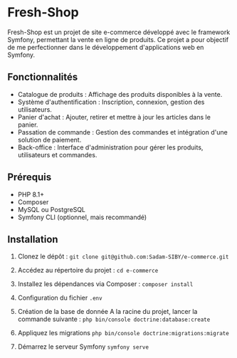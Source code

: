 # Fresh-Shop

Fresh-Shop est un projet de site e-commerce développé avec le framework Symfony, permettant la vente en ligne de produits. Ce projet a pour objectif de me perfectionner dans le développement d'applications web en Symfony.

## Fonctionnalités

- Catalogue de produits : Affichage des produits disponibles à la vente.
- Système d'authentification : Inscription, connexion, gestion des utilisateurs.
- Panier d'achat : Ajouter, retirer et mettre à jour les articles dans le panier.
- Passation de commande : Gestion des commandes et intégration d'une solution de paiement.
- Back-office : Interface d'administration pour gérer les produits, utilisateurs et commandes.

## Prérequis

- PHP 8.1+
- Composer
- MySQL ou PostgreSQL
- Symfony CLI (optionnel, mais recommandé)

## Installation

1. Clonez le dépôt :
  `git clone git@github.com:Sadam-SIBY/e-commerce.git`
2. Accédez au répertoire du projet :
    `cd e-commerce`
3. Installez les dépendances via Composer : `composer install`

4. Configuration du fichier `.env`

5. Création de la base de donnée A la racine du projet, lancer la commande suivante : `php bin/console doctrine:database:create`

6. Appliquez les migrations
`php bin/console doctrine:migrations:migrate`

7. Démarrez le serveur Symfony
`symfony serve`
